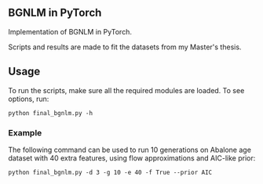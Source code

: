 ## BGNLM in PyTorch
Implementation of BGNLM in PyTorch.

Scripts and results are made to fit the datasets from my Master's thesis.

## Usage
To run the scripts, make sure all the required modules are loaded.
To see options, run:
```
python final_bgnlm.py -h
```

### Example
The following command can be used to run 10 generations on Abalone age dataset with 40 extra features, using flow approximations and AIC-like prior:

```
python final_bgnlm.py -d 3 -g 10 -e 40 -f True --prior AIC 
```
